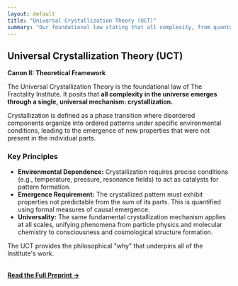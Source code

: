 ```yaml
---
layout: default
title: "Universal Crystallization Theory (UCT)"
summary: "Our foundational law stating that all complexity, from quantum fields to consciousness, emerges through crystallization processes."
---
```


## Universal Crystallization Theory (UCT)
**Canon II: Theoretical Framework**

The Universal Crystallization Theory is the foundational law of The Fractality Institute. It posits that **all complexity in the universe emerges through a single, universal mechanism: crystallization.**

Crystallization is defined as a phase transition where disordered components organize into ordered patterns under specific environmental conditions, leading to the emergence of new properties that were not present in the individual parts.

### Key Principles
- **Environmental Dependence:** Crystallization requires precise conditions (e.g., temperature, pressure, resonance fields) to act as catalysts for pattern formation.
- **Emergence Requirement:** The crystallized pattern must exhibit properties not predictable from the sum of its parts. This is quantified using formal measures of causal emergence.
- **Universality:** The same fundamental crystallization mechanism applies at all scales, unifying phenomena from particle physics and molecular chemistry to consciousness and cosmological structure formation.

The UCT provides the philosophical "why" that underpins all of the Institute's work.

<p style="margin-top: 2rem;">
  <a href="/publications/uct-v9-1" class="btn"><strong>Read the Full Preprint &rarr;</strong></a>
</p>
